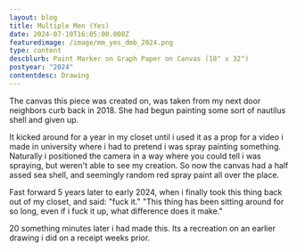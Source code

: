 ```yaml
---
layout: blog
title: Multiple Men (Yes)
date: 2024-07-10T16:05:00.000Z
featuredimage: /image/mm_yes_dmb_2024.png
type: content
descblurb: Paint Marker on Graph Paper on Canvas (18" x 32")
postyear: "2024"
contentdesc: Drawing
---
```

The canvas this piece was created on, was taken from my next door neighbors curb back in 2018. She had begun painting some sort of nautilus shell and given up. 

It kicked around for a year in my closet until i used it as a prop for a video i made in university where i had to pretend i was spray painting something. Naturally i positioned the camera in a way where you could tell i was spraying, but weren't able to see my creation. So now the canvas had a half assed sea shell, and seemingly random red spray paint all over the place.

Fast forward 5 years later to early 2024, when i finally took this thing back out of my closet, and said: "fuck it." "This thing has been sitting around for so long, even if i fuck it up, what difference does it make." 

20 something minutes later i had made this. Its a recreation on an earlier drawing i did on a receipt weeks prior.

